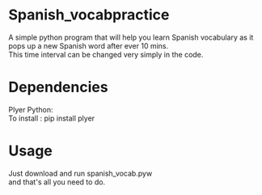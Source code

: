 # Spanish_vocabpractice
A simple python program that will help you learn Spanish vocabulary as it pops up a new Spanish word after ever 10 mins. <br>
This time interval can be changed very simply in the code.

# Dependencies
Plyer Python:<br>
To install :  pip install plyer


# Usage 
Just download and run spanish_vocab.pyw  <br>
and that's all you need to do.
